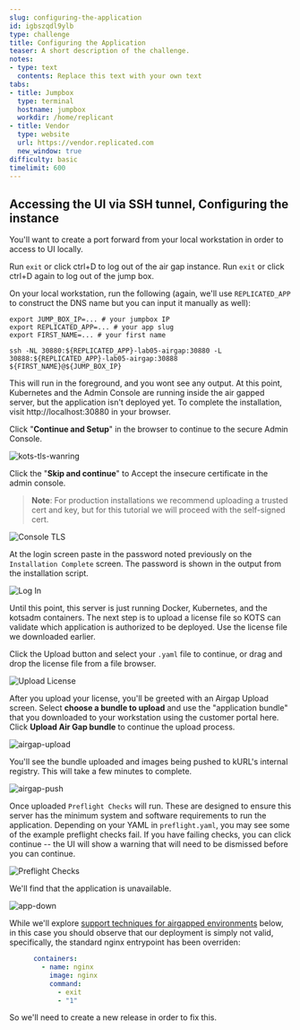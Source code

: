 ```yaml
---
slug: configuring-the-application
id: igbszqdl9ylb
type: challenge
title: Configuring the Application
teaser: A short description of the challenge.
notes:
- type: text
  contents: Replace this text with your own text
tabs:
- title: Jumpbox
  type: terminal
  hostname: jumpbox
  workdir: /home/replicant
- title: Vendor
  type: website
  url: https://vendor.replicated.com
  new_window: true
difficulty: basic
timelimit: 600
---
```


## Accessing the UI via SSH tunnel, Configuring the instance

You'll want to create a port forward from your local workstation in order to access to UI locally.

Run `exit` or click ctrl+D to log out of the air gap instance. Run `exit` or click ctrl+D again to log out of the jump box.

On your local workstation, run the following (again, we'll use `REPLICATED_APP` to construct the DNS name but you can input it manually as well):

```shell
export JUMP_BOX_IP=... # your jumpbox IP
export REPLICATED_APP=... # your app slug
export FIRST_NAME=... # your first name

ssh -NL 30880:${REPLICATED_APP}-lab05-airgap:30880 -L 30888:${REPLICATED_APP}-lab05-airgap:30888 ${FIRST_NAME}@${JUMP_BOX_IP}
```

This will run in the foreground, and you wont see any output. At this point, Kubernetes and the Admin Console are running inside the air gapped server, but the application isn't deployed yet.
To complete the installation, visit http://localhost:30880 in your browser.

Click "**Continue and Setup**" in the browser to continue to the secure Admin Console.

![kots-tls-wanring](assets/kots-tls-warning.png)

Click the "**Skip and continue**" to Accept the insecure certificate in the admin console.
> **Note**: For production installations we recommend uploading a trusted cert and key, but for this tutorial we will proceed with the self-signed cert.

![Console TLS](assets/admin-console-tls.png)

At the login screen paste in the password noted previously on the `Installation Complete` screen. The password is shown in the output from the installation script.

![Log In](assets/admin-console-login.png)

Until this point, this server is just running Docker, Kubernetes, and the kotsadm containers.
The next step is to upload a license file so KOTS can validate which application is authorized to be deployed. Use the license file we downloaded earlier.

Click the Upload button and select your `.yaml` file to continue, or drag and drop the license file from a file browser.

![Upload License](assets/upload-license.png)

After you upload your license, you'll be greeted with an Airgap Upload screen. Select **choose a bundle to upload** and use the "application bundle" that you
downloaded to your workstation using the customer portal here. Click **Upload Air Gap bundle** to continue the upload process.

![airgap-upload](assets/airgap-upload.png)

You'll see the bundle uploaded and images being pushed to kURL's internal registry. This will take a few minutes to complete.

![airgap-push](assets/airgap-push.png)

Once uploaded `Preflight Checks` will run. These are designed to ensure this server has the minimum system and software requirements to run the application.
Depending on your YAML in `preflight.yaml`, you may see some of the example preflight checks fail.
If you have failing checks, you can click continue -- the UI will show a warning that will need to be dismissed before you can continue.

![Preflight Checks](assets/airgap-preflight.png)


We'll find that the application is unavailable.

![app-down](assets/app-down.png)

While we'll explore [support techniques for airgapped environments](#collecting-a-cli-support-bundle)
below, in this case you should observe that our deployment is simply not valid, specifically, the
standard nginx entrypoint has been overriden:

```yaml
      containers:
        - name: nginx
          image: nginx
          command:
            - exit
            - "1"
```

So we'll need to create a new release in order to fix this.

